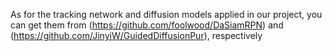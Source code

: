 As for the tracking network and diffusion models applied in our project, you can get them from (https://github.com/foolwood/DaSiamRPN) and (https://github.com/JinyiW/GuidedDiffusionPur), respectively
